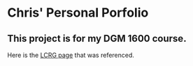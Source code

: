 # Chris' Personal Porfolio

## This project is for my DGM 1600 course.

Here is the [LCRG page](https://www.learningcomponents.org) that was referenced.
